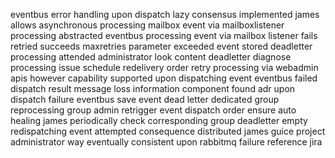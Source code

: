 eventbus error handling upon dispatch lazy consensus implemented james allows asynchronous processing mailbox event via mailboxlistener processing abstracted eventbus processing event via mailbox listener fails retried succeeds maxretries parameter exceeded event stored deadletter processing attended administrator look content deadletter diagnose processing issue schedule redelivery order retry processing via webadmin apis however capability supported upon dispatching event eventbus failed dispatch result message loss information component found adr upon dispatch failure eventbus save event dead letter dedicated group reprocessing group admin retrigger event dispatch order ensure auto healing james periodically check corresponding group deadletter empty redispatching event attempted consequence distributed james guice project administrator way eventually consistent upon rabbitmq failure reference jira